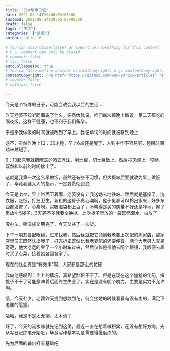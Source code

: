```yaml
---
title: "日常琐事日记"
date: 2021-08-14T20:06:03+08:00
lastmod: 2021-08-14T20:06:03+08:00
draft: false
tags: ["生活"]
categories: ["感悟"]
author: solid-10

# You can also close(false) or open(true) something for this content.
# P.S. comment can only be closed
# comment: false
# toc: false
autoCollapseToc: true
# You can also define another contentCopyright. e.g. contentCopyright: "This is another copyright."
contentCopyright: '<a href="https://github.com/wow-yorick/articles" rel="noopener" target="_blank">查看源</a>'
# reward: false
# mathjax: false

---
```


今天是个特殊的日子，可能会改变我以后的生活...

昨天老婆不知听同事说了什么，突然给我说，咱们每次都晚上做饭，第二天都吃的隔夜饭，这样不健康，也不利于我们备孕。

于是乎我做饭的时间就被改到了早上。我记单词的时间就被移到晚上

这不，虽然昨晚上12：30才睡，早上6点还是醒了，人到中年不容易呀，睡眠时间越来越短了。

6：10起床我就把解冻的肉去浮沫，削土豆，切土豆做上。然后把肉炖上。哎呦，既然和以前的时间接上了。

这就是我第一次这么早做饭，虽然还有些不习惯，但大概率后面就改为早上做饭了，毕竟老婆大人的指示，一定要贯彻到底

今天是七夕，早上外面下着雨，老婆没有让我送她去地铁站。然后就是基操了。洗衣服，吃饭，打扫卫生。新租的这房子真心潮啊，屋子里都可以拎出水来，好多东西都发霉了，心疼呀。买吸湿袋都上百了，不晓得是买的质量不好还是咋地，屋子里放4-5袋子，3天差不多就要全换掉。上次柜子里放的一袋既然漏水，白放了

没办法，吸湿袋又用完了，今天又补了一次货。

下午一朋友要配眼镜，过来找我，然后我就把它领到我老婆上次配的那家店，那家店里员工既然认出我了，打完折扣既然比我老婆配的还要便宜。两个大老男人真是奇葩，他大老远的坐了一个小时车过来，然后仅仅是带他去配个眼镜，我顺便去超时买了点菜，接着就各回各家了。

现在的社会真是“有效率”啊，大家都是那么的忙碌

我向他感叹到工作上的情况，真希望辞职不干了。但是在现在这个尴尬的年纪，撂挑子不干了可能意味着后面终生失业了，实在是没有呢个魄力，主要是实力不允许啊。

哦，今天七夕，老婆昨天提到想收到花，待会接她的时候看看有没有卖的，满足下老婆的愿望。

哈哈，我是不是太无聊，太木讷？

好了，今天的流水账就先记到这里，最近一直在想着做积累，还没有想好方向，先从写日记练笔开始吧，毕竟写作基本功是需要慢慢磨练的。

先为后面的输出打牢基础吧
